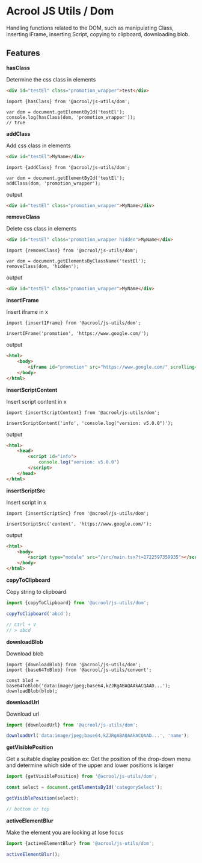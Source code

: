 # Acrool JS Utils / Dom

<p>
    Handling functions related to the DOM, such as manipulating Class, inserting iFrame, inserting Script, copying to clipboard, downloading blob.
</p>



## Features

**hasClass**

Determine the css class in elements

```html
<div id="testEl" class="promotion_wrapper">test</div> 
```

```tsx
import {hasClass} from '@acrool/js-utils/dom';

var dom = document.getElementById('testEl');
console.log(hasClass(dom, 'promotion_wrapper'));
// true
```

**addClass**

Add css class in elements

```html
<div id="testEl">MyName</div>
```

```tsx
import {addClass} from '@acrool/js-utils/dom';

var dom = document.getElementById('testEl');
addClass(dom, 'promotion_wrapper');
```

output
```html
<div id="testEl" class="promotion_wrapper">MyName</div>
```

**removeClass**

Delete css class in elements

```html
<div id="testEl" class="promotion_wrapper hidden">MyName</div>
```
```tsx
import {removeClass} from '@acrool/js-utils/dom';

var dom = document.getElementsByClassName('testEl');
removeClass(dom, 'hidden');
```
output
```html
<div id="testEl" class="promotion_wrapper">MyName</div>
````

**insertIFrame**

Insert iframe in <body>x</body>

```tsx
import {insertIFrame} from '@acrool/js-utils/dom';

insertIFrame('promotion', 'https://www.google.com/');
```

output

```html
<html>
    <body>
        <iframe id="promotion" src="https://www.google.com/" scrolling="no" width="0" height="0"/>
    </body>
</html>
```

**insertScriptContent**

Insert script content in <head>x</head>

```tsx
import {insertScriptContent} from '@acrool/js-utils/dom';

insertScriptContent('info', 'console.log("version: v5.0.0")');
```
output

```html
<html>
    <head>
        <script id="info">
            console.log("version: v5.0.0")
        </script>
    </head>
</html>
```

**insertScriptSrc**

Insert script in <body>x</body>

```tsx
import {insertScriptSrc} from '@acrool/js-utils/dom';

insertScriptSrc('content', 'https://www.google.com/');
```

output
```html
<html>
    <body>
        <script type="module" src="/src/main.tsx?t=1722597359935"></script> {/* <~ add this */}
    </body>
</html>
```

**copyToClipboard**

Copy string to clipboard

```ts
import {copyToClipboard} from '@acrool/js-utils/dom';

copyToClipboard('abcd');

// Ctrl + V
// > abcd
```

**downloadBlob**

Download blob

```tsx
import {downloadBlob} from '@acrool/js-utils/dom';
import {base64ToBlob} from '@acrool/js-utils/convert';

const blod = base64ToBlob('data:image/jpeg;base64,kZJRgABAQAAkACQAAD...');
downloadBlob(blob);
```

**downloadUrl**

Download url

```ts
import {downloadUrl} from '@acrool/js-utils/dom';

downloadUrl('data:image/jpeg;base64,kZJRgABAQAAkACQAAD...', 'name');
```

**getVisiblePosition**

Get a suitable display position
ex: Get the position of the drop-down menu and determine which side of the upper and lower positions is larger

```ts
import {getVisiblePosition} from '@acrool/js-utils/dom';

const select = document.getElementsById('categorySelect');

getVisiblePosition(select);

// bottom or top
```

**activeElementBlur**

Make the element you are looking at lose focus

```ts
import {activeElementBlur} from '@acrool/js-utils/dom';

activeElementBlur();
```
